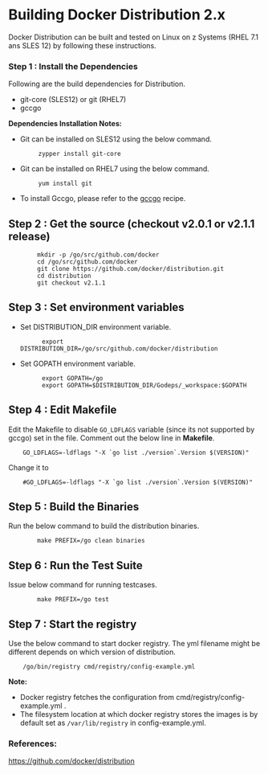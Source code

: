 # Building Docker Distribution 2.x

Docker Distribution can be built and tested on Linux on z Systems (RHEL 7.1 ans SLES 12) by following these instructions.

### Step 1 : Install the Dependencies
Following are the build dependencies for Distribution. 

* git-core (SLES12) or git (RHEL7)
* gccgo

**Dependencies Installation Notes:**   
*  Git can be installed on SLES12 using the below command.
     
            zypper install git-core

*  Git can be installed on RHEL7 using the below command.

            yum install git
            
 *  To install Gccgo, please refer to the [gccgo](https://github.com/linux-on-ibm-z/docs/wiki/Building-gccgo) recipe.

## Step 2 : Get the source (checkout v2.0.1 or v2.1.1 release)
            mkdir -p /go/src/github.com/docker
            cd /go/src/github.com/docker
            git clone https://github.com/docker/distribution.git
            cd distribution
            git checkout v2.1.1
            
## Step 3 : Set environment variables
* Set DISTRIBUTION_DIR environment variable. 

            export DISTRIBUTION_DIR=/go/src/github.com/docker/distribution

* Set GOPATH environment variable.

            export GOPATH=/go
            export GOPATH=$DISTRIBUTION_DIR/Godeps/_workspace:$GOPATH
            
## Step 4 : Edit Makefile
Edit the Makefile to disable ```GO_LDFLAGS``` variable (since its not supported by gccgo) set in the file. Comment out the below line in **Makefile**.

        GO_LDFLAGS=-ldflags "-X `go list ./version`.Version $(VERSION)"


Change it to

        #GO_LDFLAGS=-ldflags "-X `go list ./version`.Version $(VERSION)"
        
## Step 5 : Build the Binaries

Run the below command to build the distribution binaries.

            make PREFIX=/go clean binaries
            
## Step 6 : Run the Test Suite
Issue below command for running testcases.

            make PREFIX=/go test
            
## Step 7 : Start the registry 
Use the below command to start docker registry. The yml filename might be different depends on which version of distribution.

        /go/bin/registry cmd/registry/config-example.yml

**Note:**

* Docker registry fetches the configuration from cmd/registry/config-example.yml . 
* The filesystem location at which docker registry stores the images is by default set as ```/var/lib/registry``` in config-example.yml.

### References:
https://github.com/docker/distribution
